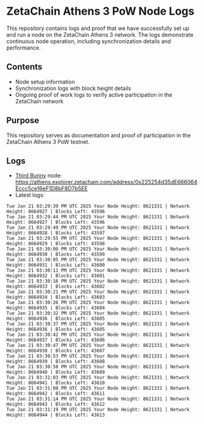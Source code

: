 # ZetaChain Athens 3 PoW Node Logs
This repository contains logs and proof that we have successfully set up and run a node on the ZetaChain Athens 3 network. The logs demonstrate continuous node operation, including synchronization details and performance.

## Contents
- Node setup information
- Synchronization logs with block height details
- Ongoing proof of work logs to verify active participation in the ZetaChain network

## Purpose
This repository serves as documentation and proof of participation in the ZetaChain Athens 3 PoW testnet.

## Logs

- [Third Bunny](https://thirdbunny.xyz/) node: https://athens.explorer.zetachain.com/address/0x225254d35dE666064Eccc5ce16eF1D8bF8D7b5EE
- Latest logs:
```
Tue Jan 21 03:29:39 PM UTC 2025 Your Node Height: 8621331 | Network Height: 8664927 | Blocks Left: 43596
Tue Jan 21 03:29:44 PM UTC 2025 Your Node Height: 8621331 | Network Height: 8664927 | Blocks Left: 43596
Tue Jan 21 03:29:49 PM UTC 2025 Your Node Height: 8621331 | Network Height: 8664928 | Blocks Left: 43597
Tue Jan 21 03:29:55 PM UTC 2025 Your Node Height: 8621331 | Network Height: 8664929 | Blocks Left: 43598
Tue Jan 21 03:30:00 PM UTC 2025 Your Node Height: 8621331 | Network Height: 8664930 | Blocks Left: 43599
Tue Jan 21 03:30:05 PM UTC 2025 Your Node Height: 8621331 | Network Height: 8664931 | Blocks Left: 43600
Tue Jan 21 03:30:11 PM UTC 2025 Your Node Height: 8621331 | Network Height: 8664932 | Blocks Left: 43601
Tue Jan 21 03:30:16 PM UTC 2025 Your Node Height: 8621331 | Network Height: 8664933 | Blocks Left: 43602
Tue Jan 21 03:30:21 PM UTC 2025 Your Node Height: 8621331 | Network Height: 8664934 | Blocks Left: 43603
Tue Jan 21 03:30:26 PM UTC 2025 Your Node Height: 8621331 | Network Height: 8664935 | Blocks Left: 43604
Tue Jan 21 03:30:32 PM UTC 2025 Your Node Height: 8621331 | Network Height: 8664936 | Blocks Left: 43605
Tue Jan 21 03:30:37 PM UTC 2025 Your Node Height: 8621331 | Network Height: 8664936 | Blocks Left: 43605
Tue Jan 21 03:30:42 PM UTC 2025 Your Node Height: 8621331 | Network Height: 8664937 | Blocks Left: 43606
Tue Jan 21 03:30:47 PM UTC 2025 Your Node Height: 8621331 | Network Height: 8664938 | Blocks Left: 43607
Tue Jan 21 03:30:53 PM UTC 2025 Your Node Height: 8621331 | Network Height: 8664939 | Blocks Left: 43608
Tue Jan 21 03:30:58 PM UTC 2025 Your Node Height: 8621331 | Network Height: 8664940 | Blocks Left: 43609
Tue Jan 21 03:31:03 PM UTC 2025 Your Node Height: 8621331 | Network Height: 8664941 | Blocks Left: 43610
Tue Jan 21 03:31:08 PM UTC 2025 Your Node Height: 8621331 | Network Height: 8664942 | Blocks Left: 43611
Tue Jan 21 03:31:14 PM UTC 2025 Your Node Height: 8621331 | Network Height: 8664943 | Blocks Left: 43612
Tue Jan 21 03:31:19 PM UTC 2025 Your Node Height: 8621331 | Network Height: 8664944 | Blocks Left: 43613
```
